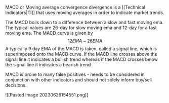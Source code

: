 MACD or Moving average convergence divergence is a [[Technical Indicators|TI]] that uses moving averages in order to indicate market trends. 

The MACD boils down to a difference between a slow and fast moving ema. The typical values are 26-day for slow moving ema and 12-day for a fast moving ema. The MACD curve is given by $$12EMA-26EMA$$A typically 9 day EMA of the MACD is taken, called a signal line, which is superimposed onto the MACD curve. If the MACD line crosses above the signal line it indicates a bullish trend whereas if the MACD crosses below the signal line it indicates a bearish trend

MACD is prone to many false positives - needs to be considered in conjunction with other indicators and should not solely inform buy/sell decisions. 

![[Pasted image 20230626154551.png]]